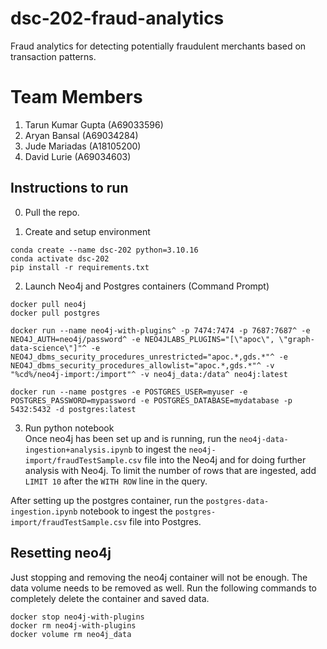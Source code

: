 # dsc-202-fraud-analytics
Fraud analytics for detecting potentially fraudulent merchants based on transaction patterns. 

# Team Members
1. Tarun Kumar Gupta (A69033596)
2. Aryan Bansal (A69034284)
3. Jude Mariadas (A18105200)
4. David Lurie (A69034603)


## Instructions to run  
0. Pull the repo. 

1. Create and setup environment  
```
conda create --name dsc-202 python=3.10.16
conda activate dsc-202
pip install -r requirements.txt
```  

2. Launch Neo4j and Postgres containers (Command Prompt)
```
docker pull neo4j 
docker pull postgres

docker run --name neo4j-with-plugins^ -p 7474:7474 -p 7687:7687^ -e NEO4J_AUTH=neo4j/password^ -e NEO4JLABS_PLUGINS="[\"apoc\", \"graph-data-science\"]"^ -e NEO4J_dbms_security_procedures_unrestricted="apoc.*,gds.*"^ -e NEO4J_dbms_security_procedures_allowlist="apoc.*,gds.*"^ -v "%cd%/neo4j-import:/import"^ -v neo4j_data:/data^ neo4j:latest

docker run --name postgres -e POSTGRES_USER=myuser -e POSTGRES_PASSWORD=mypassword -e POSTGRES_DATABASE=mydatabase -p 5432:5432 -d postgres:latest
```

3. Run python notebook  
Once neo4j has been set up and is running, run the `neo4j-data-ingestion+analysis.ipynb` to ingest the `neo4j-import/fraudTestSample.csv` file into the Neo4j and for doing further analysis with Neo4j. To limit the number of rows that are ingested, add `LIMIT 10` after the `WITH ROW` line in the query. 

After setting up the postgres container, run the `postgres-data-ingestion.ipynb` notebook to ingest the `postgres-import/fraudTestSample.csv` file into Postgres.

## Resetting neo4j  
Just stopping and removing the neo4j container will not be enough. The data volume needs to be removed as well. Run the following commands to completely delete the container and saved data. 
```
docker stop neo4j-with-plugins
docker rm neo4j-with-plugins
docker volume rm neo4j_data
```
